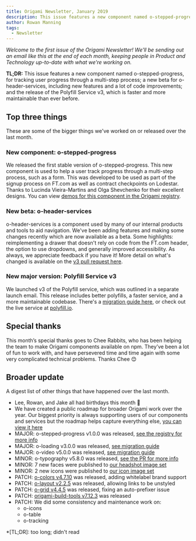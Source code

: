 ```yaml
---
title: Origami Newsletter, January 2019
description: This issue features a new component named o-stepped-progress, a new beta for o-header-services, and the release of the Polyfill Service v3.
author: Rowan Manning
tags:
  - Newsletter
---
```


_Welcome to the first issue of the Origami Newsletter! We'll be sending out an email like this at the end of each month, keeping people in Product and Technology up-to-date with what we're working on._

**TL;DR:** This issue features a new component named o-stepped-progress, for tracking user progress through a multi-step process; a new beta for o-header-services, including new features and a lot of code improvements; and the release of the Polyfill Service v3, which is faster and more maintainable than ever before.


## Top three things

These are some of the bigger things we've worked on or released over the last month.

### New component: o-stepped-progress

We released the first stable version of o-stepped-progress. This new component is used to help a user track progress through a multi-step process, such as a form. This was developed to be used as part of the signup process on FT.com as well as contract checkpoints on Lodestar. Thanks to Lucinda Vieira-Martins and Olga Shevchenko for their excellent designs. You can view <a href="https://registry.origami.ft.com/components/o-stepped-progress">demos for this component in the Origami registry</a>.

### New beta: o-header-services

o-header-services is a component used by many of our internal products and tools to aid navigation. We've been adding features and making some changes recently which are now available as a beta. Some highlights: reimplementing a drawer that doesn't rely on code from the FT.com header, the option to use dropdowns, and generally improved accessibility. As always, we appreciate feedback if you have it! More detail on what's changed is available on the <a href="https://github.com/Financial-Times/o-header-services/pull/51" class="o-typography-link--external">v3 pull request here</a>.


### New major version: Polyfill Service v3

We launched v3 of the Polyfill service, which was outlined in a separate launch email. This release includes better polyfills, a faster service, and a more maintainable codebase. There's a <a href="https://github.com/Financial-Times/polyfill-service/blob/master/MIGRATION.md#migrating-from-v2-to-v3" class="o-typography-link--external">migration guide here</a>, or check out the live service at <a href="https://polyfill.io/v3/" class="o-typography-link--external">polyfill.io</a>.


## Special thanks

This month’s special thanks goes to Chee Rabbits, who has been helping the team to make Origami components available on npm. They’ve been a lot of fun to work with, and have persevered time and time again with some very complicated technical problems. Thanks Chee 😊


## Broader update

A digest list of other things that have happened over the last month.

  - Lee, Rowan, and Jake all had birthdays this month 🎂
  - We have created a public roadmap for broader Origami work over the year. Our biggest priority is always supporting users of our components and services but the roadmap helps capture everything else, <a href="https://docs.google.com/spreadsheets/d/1Xvp9rnCzHdqbH8FWNoaxFvAhr5Dr9lA1o6VMOc3euEU" class="o-typography-link--external">you can view it here</a>
  - MAJOR: o-stepped-progress v1.0.0 was released, <a href="https://registry.origami.ft.com/components/o-stepped-progress@1.0.0">see the registry for more info</a>
  - MAJOR: o-loading v3.0.0 was released, <a href="https://github.com/Financial-Times/o-loading/blob/master/MIGRATION.md#migrating-from-2xx-to-3xx" class="o-typography-link--external">see migration guide</a>
  - MAJOR: o-video v5.0.0 was released, <a href="https://github.com/Financial-Times/o-video/blob/master/MIGRATION.md#migrating-from-40-to-50" class="o-typography-link--external">see migration guide</a>
  - MINOR: o-typography v5.8.0 was released, <a href="https://github.com/Financial-Times/o-typography/pull/166" class="o-typography-link--external">see the PR for more info</a>
  - MINOR: 7 new faces were published to <a href="https://registry.origami.ft.com/components/headshot-images">our headshot image set</a>
  - MINOR: 2 new icons were published to <a href="https://registry.origami.ft.com/components/fticons">our icon image set</a>
  - PATCH: <a href="https://registry.origami.ft.com/components/o-colors@4.7.10">o-colors v4.7.10</a> was released, adding whitelabel brand support
  - PATCH: <a href="https://registry.origami.ft.com/components/o-layout@2.2.5">o-layout v2.2.5</a> was released, allowing links to be unstyled
  - PATCH: <a href="https://registry.origami.ft.com/components/o-grid@4.4.5">o-grid v4.4.5</a> was released, fixing an auto-prefixer issue
  - PATCH: <a href="https://github.com/Financial-Times/origami-build-tools" class="o-typography-link--external">origami-build-tools v7.12.3</a> was released
  - PATCH: We did some consistency and maintenance work on:
    - o-icons
    - o-table
    - o-tracking



*[TL;DR]: too long; didn't read
